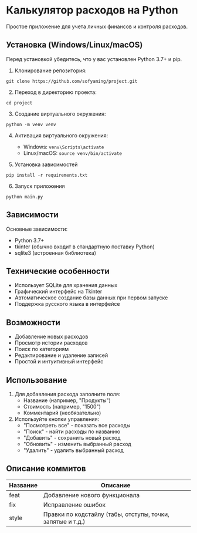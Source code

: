 # Калькулятор расходов на Python
Простое приложение для учета личных финансов и контроля расходов.

## Установка (Windows/Linux/macOS)
Перед установкой убедитесь, что у вас установлен Python 3.7+ и pip.

1. Клонирование репозитория:
   
```git clone https://github.com/sofyaming/project.git```

2. Переход в директорию проекта:

```cd project```

3. Создание виртуального окружения:

```python -m venv venv```

4. Активация виртуального окружения:

    - Windows:
      ```venv\Scripts\activate```
    - Linux/macOS:
      ```source venv/bin/activate```

5. Установка зависимостей

```pip install -r requirements.txt```

6. Запуск приложения

```python main.py```

## Зависимости
Основные зависимости:
   - Python 3.7+
   - tkinter (обычно входит в стандартную поставку Python)
   - sqlite3 (встроенная библиотека)

## Технические особенности
   - Использует SQLite для хранения данных
   - Графический интерфейс на Tkinter
   - Автоматическое создание базы данных при первом запуске
   - Поддержка русского языка в интерфейсе

## Возможности
   - Добавление новых расходов
   - Просмотр истории расходов
   - Поиск по категориям
   - Редактирование и удаление записей
   - Простой и интуитивный интерфейс
## Использование
1. Для добавления расхода заполните поля:
   - Название (например, "Продукты")
   - Стоимость (например, "1500")
   - Комментарий (необязательно)
2. Используйте кнопки управления:
   - "Посмотреть все" - показать все расходы
   - "Поиск" - найти расходы по названию
   - "Добавить" - сохранить новый расход
   - "Обновить" - изменить выбранный расход
   - "Удалить" - удалить выбранный расход

## Описание коммитов
| Название | Описание                                                        |
|----------|-----------------------------------------------------------------|
| feat	   | Добавление нового функционала                                   |
| fix	     | Исправление ошибок                                              |
| style	   | Правки по кодстайлу (табы, отступы, точки, запятые и т.д.)      |
